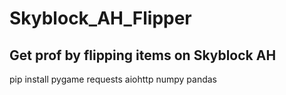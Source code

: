 # Skyblock_AH_Flipper
## Get prof by flipping items on Skyblock AH

pip install pygame requests aiohttp numpy pandas